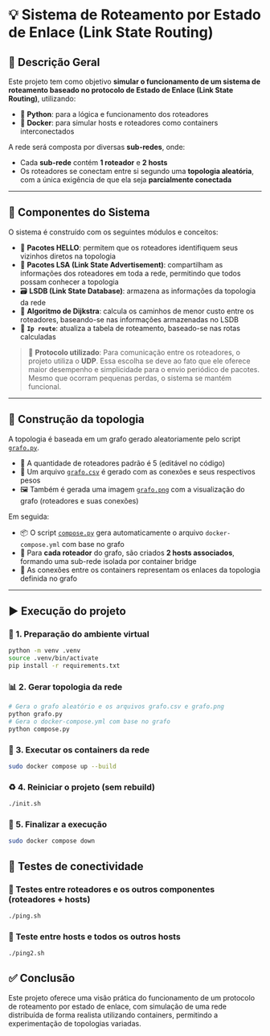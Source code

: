 # 💡 Sistema de Roteamento por Estado de Enlace (Link State Routing)

## 📘 Descrição Geral

Este projeto tem como objetivo **simular o funcionamento de um sistema de roteamento baseado no protocolo de Estado de Enlace (Link State Routing)**, utilizando:

- 🐍 **Python**: para a lógica e funcionamento dos roteadores
- 🐳 **Docker**: para simular hosts e roteadores como containers interconectados


A rede será composta por diversas **sub-redes**, onde:

- Cada **sub-rede** contém **1 roteador** e **2 hosts**
- Os roteadores se conectam entre si segundo uma **topologia aleatória**, com a única exigência de que ela seja **parcialmente conectada**

---

## 🧠 Componentes do Sistema

O sistema é construído com os seguintes módulos e conceitos: 

- 🔄 **Pacotes HELLO**: permitem que os roteadores identifiquem seus vizinhos diretos na topologia
- 📡 **Pacotes LSA (Link State Advertisement)**: compartilham as informações dos roteadores em toda a rede, permitindo que todos possam conhecer a topologia
- 🗃️ **LSDB (Link State Database)**: armazena as informações da topologia da rede
- 🧭 **Algoritmo de Dijkstra**: calcula os caminhos de menor custo entre os roteadores, baseando-se nas informações armazenadas no LSDB
- 🧷 **`Ip route`**: atualiza a tabela de roteamento, baseado-se nas rotas calculadas

> 💬 **Protocolo utilizado**:
> Para comunicação entre os roteadores, o projeto utiliza o **UDP**. Essa escolha se deve ao fato que ele oferece maior desempenho e simplicidade para o envio periódico de pacotes. Mesmo que ocorram pequenas perdas, o sistema se mantém funcional.

---

## 🧱 Construção da topologia
A topologia é baseada em um grafo gerado aleatoriamente pelo script [`grafo.py`](grafo.py).

- 🔢 A quantidade de roteadores padrão é 5 (editável no código)
- 🧾 Um arquivo [`grafo.csv`](grafo.csv) é gerado com as conexões e seus respectivos pesos
- 🖼️ Também é gerada uma imagem [`grafo.png`](grafo.png) com a visualização do grafo (roteadores e suas conexões)

Em seguida:

- 📦 O script [`compose.py`](compose.py) gera automaticamente o arquivo `docker-compose.yml` com base no grafo
- 🧩 Para **cada roteador** do grafo, são criados **2 hosts associados**, formando uma sub-rede isolada por container bridge
- 🔌 As conexões entre os containers representam os enlaces da topologia definida no grafo

---

## ▶️ Execução do projeto

### 🔧 1. Preparação do ambiente virtual

```bash
python -m venv .venv
source .venv/bin/activate
pip install -r requirements.txt
```

### 📊 2. Gerar topologia da rede

```bash
# Gera o grafo aleatório e os arquivos grafo.csv e grafo.png
python grafo.py
# Gera o docker-compose.yml com base no grafo
python compose.py
```

### 🚀 3. Executar os containers da rede

```bash
sudo docker compose up --build
```

### ♻️ 4. Reiniciar o projeto (sem rebuild)

```bash
./init.sh
```

### 🛑 5. Finalizar a execução

```bash
sudo docker compose down
```

## 🧪 Testes de conectividade
### 🔄 Testes entre roteadores e os outros componentes (roteadores + hosts)

```bash
./ping.sh
```

### 🔄 Teste entre hosts e todos os outros hosts

```bash
./ping2.sh
```

## ✅ Conclusão

Este projeto oferece uma visão prática do funcionamento de um protocolo de roteamento por estado de enlace, com simulação de uma rede distribuída de forma realista utilizando containers, permitindo a experimentação de topologias variadas.